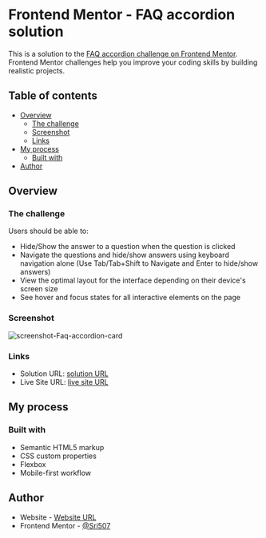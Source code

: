 # Frontend Mentor - FAQ accordion solution

This is a solution to the [FAQ accordion challenge on Frontend Mentor](https://www.frontendmentor.io/challenges/faq-accordion-wyfFdeBwBz). Frontend Mentor challenges help you improve your coding skills by building realistic projects.

## Table of contents

- [Overview](#overview)
  - [The challenge](#the-challenge)
  - [Screenshot](#screenshot)
  - [Links](#links)
- [My process](#my-process)
  - [Built with](#built-with)
- [Author](#author)

## Overview

### The challenge

Users should be able to:

- Hide/Show the answer to a question when the question is clicked
- Navigate the questions and hide/show answers using keyboard navigation alone (Use Tab/Tab+Shift to Navigate and Enter to hide/show answers)
- View the optimal layout for the interface depending on their device's screen size
- See hover and focus states for all interactive elements on the page

### Screenshot

![screenshot-Faq-accordion-card](https://github.com/user-attachments/assets/cad47900-71b8-45b7-929f-5677d70b3c44)

### Links

- Solution URL: [solution URL](https://your-solution-url.com)
- Live Site URL: [live site URL](https://your-live-site-url.com)

## My process

### Built with

- Semantic HTML5 markup
- CSS custom properties
- Flexbox
- Mobile-first workflow

## Author

- Website - [Website URL](https://www.your-site.com)
- Frontend Mentor - [@Sri507](https://www.frontendmentor.io/profile/Sri507)

